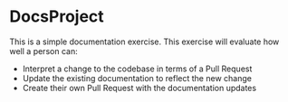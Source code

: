 # DocsProject

This is a simple documentation exercise. This exercise will evaluate how well
a person can:

* Interpret a change to the codebase in terms of a Pull Request
* Update the existing documentation to reflect the new change
* Create their own Pull Request with the documentation updates
